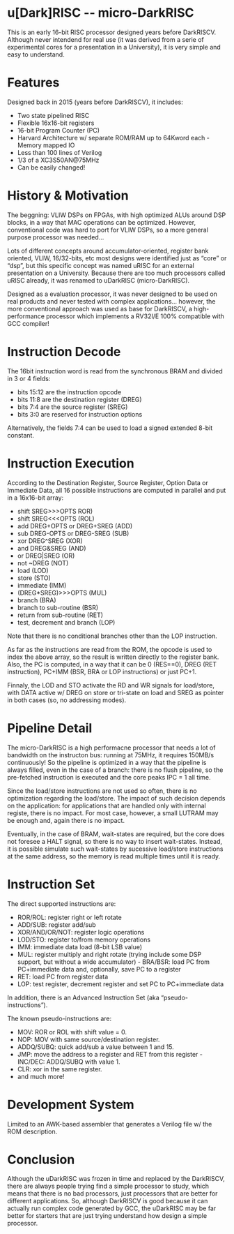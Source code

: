 # u[Dark]RISC -- micro-DarkRISC

This is an early 16-bit RISC processor designed years before DarkRISCV. Although never intendend for real use (it was derived from a serie of experimental cores for a presentation in a University), it is very simple and easy to understand.

# Features

Designed back in 2015 (years before DarkRISCV), it includes:
- Two state pipelined RISC
- Flexible 16x16-bit registers
- 16-bit Program Counter (PC)
- Harvard Architecture w/ separate ROM/RAM up to 64Kword each - Memory mapped IO
- Less than 100 lines of Verilog
- 1/3 of a XC3S50AN@75MHz
- Can be easily changed!

# History & Motivation

The beggning: VLIW DSPs on FPGAs, with high optimized ALUs around DSP blocks, in a way that MAC operations can be optimized. However, conventional code was hard to port for VLIW DSPs, so a more general purpose processor was needed...

Lots of different concepts around accumulator-oriented, register bank oriented, VLIW, 16/32-bits, etc most designs were identified just as “core” or “dsp”, but this specific concept was named uRISC for an external presentation on a University. Because there are too much processors called uRISC already, it was renamed to uDarkRISC (micro-DarkRISC).

Designed as a evaluation processor, it was never designed to be used on real products and never tested with complex applications... however, the more conventional approach was used as base for DarkRISCV, a high-performance processor which implements a RV32I/E 100% compatible with GCC compiler!

# Instruction Decode

The 16bit instruction word is read from the synchronous BRAM and divided in 3 or 4 fields:

- bits 15:12 are the instruction opcode
- bits 11:8 are the destination register (DREG)
- bits 7:4 are the source register (SREG)
- bits 3:0 are reserved for instruction options

Alternatively, the fields 7:4 can be used to load a signed extended 8-bit constant.

# Instruction Execution

According to the Destination Register, Source Register, Option Data or Immediate Data, all 16 possible instructions are computed in parallel and put in a 16x16-bit array:

- shift SREG>>>OPTS ROR)
- shift SREG<<<OPTS (ROL)
- add DREG+OPTS or DREG+SREG (ADD)
- sub DREG-OPTS or DREG-SREG (SUB)
- xor DREG^SREG (XOR)
- and DREG&SREG (AND)
- or DREG|SREG (OR)
- not ~DREG (NOT)
- load (LOD) 
- store (STO)
- immediate (IMM)
- (DREG*SREG)>>>OPTS (MUL)
- branch (BRA)
- branch to sub-routine (BSR)
- return from sub-routine (RET)
- test, decrement and branch (LOP)

Note that there is no conditional branches other than the LOP instruction.

As far as the instructions are read from the ROM, the opcode is used to index the above array, so the result is written directly to the register bank. Also, the PC is computed, in a way that it can be 0 (RES==0), DREG (RET instruction), PC+IMM (BSR, BRA or LOP instructions) or just PC+1.

Finnaly, the LOD and STO activate the RD and WR signals for load/store, with DATA active w/ DREG on store or tri-state on load and SREG as pointer in both cases (so, no addressing modes).

# Pipeline Detail

The micro-DarkRISC is a high performacne processor that needs a lot of bandwidth on the instructon bus: running at 75MHz, it requires 150MB/s continuously! So the pipeline is optimized in a way that the pipeline is always filled, even in the case of a branch: there is no flush pipeline, so the pre-fetched instruction is executed and the core peaks IPC = 1 all time.

Since the load/store instructions are not used so often, there is no optimization regarding the load/store. The impact of such decision depends on the application: for applications that are handled only with internal registe, there is no impact. For most case, however, a small LUTRAM may be enough and, again there is no impact. 

Eventually, in the case of BRAM, wait-states are required, but the core does not foresee a HALT signal, so there is no way to insert wait-states. Instead, it is possible simulate such wait-states by sucessive load/store instructions at the same address, so the memory is read multiple times until it is ready.

# Instruction Set

The direct supported instructions are:

- ROR/ROL: register right or left rotate
- ADD/SUB: register add/sub
- XOR/AND/OR/NOT: register logic operations
- LOD/STO: register to/from memory operations
- IMM: immediate data load (8-bit LSB value)
- MUL: register multiply and right rotate (trying include some DSP support, but without a wide accumulator) - BRA/BSR: load PC from PC+immediate data and, optionally, save PC to a register
- RET: load PC from register data
- LOP: test register, decrement register and set PC to PC+immediate data

In addition, there is an Advanced Instruction Set (aka “pseudo-instructions”). 

The known pseudo-instructions are:

- MOV: ROR or ROL with shift value = 0.
- NOP: MOV with same source/destination register.
- ADDQ/SUBQ: quick add/sub a value between 1 and 15.
- JMP: move the address to a register and RET from this register - INC/DEC: ADDQ/SUBQ with value 1.
- CLR: xor in the same register.
- and much more! 

# Development System

Limited to an AWK-based assembler that generates a Verilog file w/ the ROM description.

# Conclusion

Although the uDarkRISC was frozen in time and replaced by the DarkRISCV, there are always people trying find a simple processor to study, which means that there is no bad processors, just processors that are better for different applications. So, although DarkRISCV is good because it can actually run complex code generated by GCC, the uDarkRISC may be far better for starters that are just trying understand how design a simple processor.
